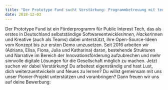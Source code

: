 ```yaml
---
title: "Der Prototype Fund sucht Verstärkung: Programmbetreuung mit technischem Schwerpunkt"
date: 2018-12-03
---
```


Der Prototype Fund ist ein Förderprogramm für Public Interest Tech, das als erstes in Deutschland selbstständige Softwareentwickler*innen, Hacker*innen und Kreative (auch als Teams) dabei unterstützt, ihre Open-Source-Ideen vom Konzept bis zur ersten Demo umzusetzen. Seit 2016 arbeiten wir (Adriana, Elisa, Fiona, Julia und Katharina) daran, bestehende Strukturen und Narrative im Bereich der Innovationsförderung aufzubrechen und mehr sinnvolle digitale Lösungen für die Gesellschaft möglich zu machen. Jetzt suchen wir dabei Verstärkung! Du arbeitest eigenständig und hast Lust, dich weiterzuentwickeln und Neues zu lernen? Du willst gemeinsam mit uns unser Pionier-Projekt unterstützen und voranbringen? Dann freuen wir uns auf deine Bewerbung:

